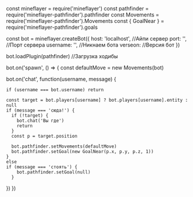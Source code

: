 








const mineflayer = require('mineflayer')
const pathfinder = require('mineflayer-pathfinder').pathfinder
const Movements = require('mineflayer-pathfinder').Movements
const { GoalNear } = require('mineflayer-pathfinder').goals


const bot = mineflayer.createBot({
  host: 'localhost', //Айпи сервер
  port: '', //Порт сервера
  username: '', //Никнаем бота
  verseon: //Версия бот
})


bot.loadPlugin(pathfinder) //Загрузка ходибы

bot.on('spawn', () => {
  const defaultMove = new Movements(bot)
  
  bot.on('chat', function(username, message) {
  
    if (username === bot.username) return

    const target = bot.players[username] ? bot.players[username].entity : null
    if (message === 'сюда!') {
      if (!target) {
        bot.chat('Вы где')
        return
      }
      const p = target.position

      bot.pathfinder.setMovements(defaultMove)
      bot.pathfinder.setGoal(new GoalNear(p.x, p.y, p.z, 1))
    } 
    else
    if (message === 'стоять') {
        bot.pathfinder.setGoal(null)
      }
        
  })
})

